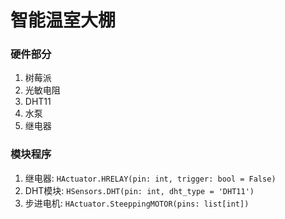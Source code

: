 # 智能温室大棚

### 硬件部分
1. 树莓派
2. 光敏电阻
3. DHT11
4. 水泵
5. 继电器

### 模块程序
1. 继电器: `HActuator.HRELAY(pin: int, trigger: bool = False)`
2. DHT模块: `HSensors.DHT(pin: int, dht_type = 'DHT11')`
3. 步进电机: `HActuator.SteeppingMOTOR(pins: list[int])`
